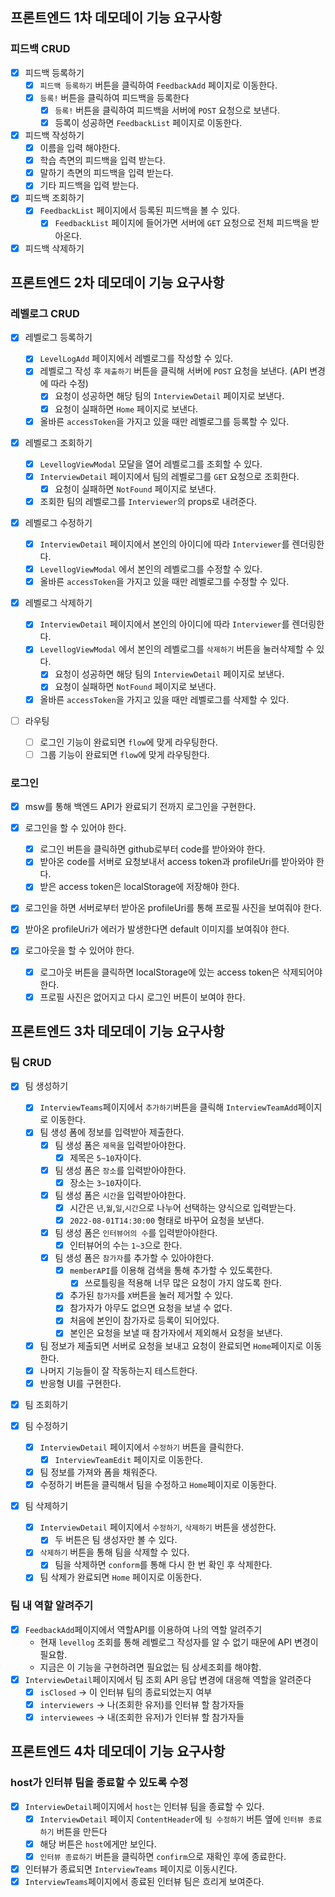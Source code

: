 ## 프론트엔드 1차 데모데이 기능 요구사항

### 피드백 CRUD

- [x] 피드백 등록하기
  - [x] `피드백 등록하기` 버튼을 클릭하여 `FeedbackAdd` 페이지로 이동한다.
  - [x] `등록!` 버튼을 클릭하여 피드백을 등록한다
    - [x] `등록!` 버튼을 클릭하여 피드백을 서버에 `POST` 요청으로 보낸다.
    - [x] 등록이 성공하면 `FeedbackList` 페이지로 이동한다.
- [x] 피드백 작성하기
  - [x] 이름을 입력 해야한다.
  - [x] 학습 측면의 피드백을 입력 받는다.
  - [x] 말하기 측면의 피드백을 입력 받는다.
  - [x] 기타 피드백을 입력 받는다.
- [x] 피드백 조회하기
  - [x] `FeedbackList` 페이지에서 등록된 피드백을 볼 수 있다.
    - [x] `FeedbackList` 페이지에 들어가면 서버에 `GET` 요청으로 전체 피드백을 받아온다.
- [x] 피드백 삭제하기

## 프론트엔드 2차 데모데이 기능 요구사항

### 레벨로그 CRUD

- [x] 레벨로그 등록하기

  - [x] `LevelLogAdd` 페이지에서 레벨로그를 작성할 수 있다.
  - [x] 레벨로그 작성 후 `제출하기` 버튼을 클릭해 서버에 `POST` 요청을 보낸다. (API 변경에 따라 수정)
    - [x] 요청이 성공하면 해당 팀의 `InterviewDetail` 페이지로 보낸다.
    - [x] 요청이 실패하면 `Home` 페이지로 보낸다.
  - [x] 올바른 `accessToken`을 가지고 있을 때만 레벨로그를 등록할 수 있다.

- [x] 레벨로그 조회하기

  - [x] `LevellogViewModal` 모달을 열어 레벨로그를 조회할 수 있다.
  - [x] `InterviewDetail` 페이지에서 팀의 레벨로그를 `GET` 요청으로 조회한다.
    - [x] 요청이 실패하면 `NotFound` 페이지로 보낸다.
  - [x] 조회한 팀의 레벨로그를 `Interviewer`의 props로 내려준다.

- [x] 레벨로그 수정하기

  - [x] `InterviewDetail` 페이지에서 본인의 아이디에 따라 `Interviewer`를 렌더링한다.
  - [x] `LevellogViewModal` 에서 본인의 레벨로그를 수정할 수 있다.
  - [x] 올바른 `accessToken`을 가지고 있을 때만 레벨로그를 수정할 수 있다.

- [x] 레벨로그 삭제하기

  - [x] `InterviewDetail` 페이지에서 본인의 아이디에 따라 `Interviewer`를 렌더링한다.
  - [x] `LevellogViewModal` 에서 본인의 레벨로그를 `삭제하기` 버튼을 눌러삭제할 수 있다.
    - [x] 요청이 성공하면 해당 팀의 `InterviewDetail` 페이지로 보낸다.
    - [x] 요청이 실패하면 `NotFound` 페이지로 보낸다.
  - [x] 올바른 `accessToken`을 가지고 있을 때만 레벨로그를 삭제할 수 있다.

- [ ] 라우팅
  - [ ] 로그인 기능이 완료되면 `flow`에 맞게 라우팅한다.
  - [ ] 그룹 기능이 완료되면 `flow`에 맞게 라우팅한다.

### 로그인

- [x] msw를 통해 백엔드 API가 완료되기 전까지 로그인을 구현한다.

- [x] 로그인을 할 수 있어야 한다.

  - [x] 로그인 버튼을 클릭하면 github로부터 code를 받아와야 한다.
  - [x] 받아온 code를 서버로 요청보내서 access token과 profileUri를 받아와야 한다.
  - [x] 받은 access token은 localStorage에 저장해야 한다.

- [x] 로그인을 하면 서버로부터 받아온 profileUri를 통해 프로필 사진을 보여줘야 한다.
- [x] 받아온 profileUri가 에러가 발생한다면 default 이미지를 보여줘야 한다.

- [x] 로그아웃을 할 수 있어야 한다.
  - [x] 로그아웃 버튼을 클릭하면 localStorage에 있는 access token은 삭제되어야 한다.
  - [x] 프로필 사진은 없어지고 다시 로그인 버튼이 보여야 한다.

## 프론트엔드 3차 데모데이 기능 요구사항

### 팀 CRUD

- [x] 팀 생성하기

  - [x] `InterviewTeams`페이지에서 `추가하기`버튼을 클릭해 `InterviewTeamAdd`페이지로 이동한다.
  - [x] 팀 생성 폼에 정보를 입력받아 제출한다.
    - [x] 팀 생성 폼은 `제목`을 입력받아야한다.
      - [x] 제목은 `5~10`자이다.
    - [x] 팀 생성 폼은 `장소`를 입력받아야한다.
      - [x] 장소는 `3~10`자이다.
    - [x] 팀 생성 폼은 `시간`을 입력받아야한다.
      - [x] 시간은 `년`,`월`,`일`,`시간`으로 나누어 선택하는 양식으로 입력받는다.
      - [x] `2022-08-01T14:30:00` 형태로 바꾸어 요청을 보낸다.
    - [x] 팀 생성 폼은 `인터뷰어의 수`를 입력받아야한다.
      - [x] 인터뷰어의 수는 `1~3`으로 한다.
    - [x] 팀 생성 폼은 `참가자`를 추가할 수 있아야한다.
      - [x] `memberAPI`를 이용해 검색을 통해 추가할 수 있도록한다.
        - [x] 쓰로틀링을 적용해 너무 많은 요청이 가지 않도록 한다.
      - [x] 추가된 `참가자`를 `X`버튼을 눌러 제거할 수 있다.
      - [x] 참가자가 아무도 없으면 요청을 보낼 수 없다.
      - [x] 처음에 본인이 참가자로 등록이 되어있다.
      - [x] 본인은 요청을 보낼 때 참가자에서 제외해서 요청을 보낸다.
  - [x] 팀 정보가 제출되면 서버로 요청을 보내고 요청이 완료되면 `Home`페이지로 이동한다.
  - [x] 나머지 기능들이 잘 작동하는지 테스트한다.
  - [x] 반응형 UI를 구현한다.

- [x] 팀 조회하기

- [x] 팀 수정하기

  - [x] `InterviewDetail` 페이지에서 `수정하기` 버튼을 클릭한다.
    - [x] `InterviewTeamEdit` 페이지로 이동한다.
  - [x] 팀 정보를 가져와 폼을 채워준다.
  - [x] 수정하기 버튼을 클릭해서 팀을 수정하고 `Home`페이지로 이동한다.

- [x] 팀 삭제하기

  - [x] `InterviewDetail` 페이지에서 `수정하기`, `삭제하기` 버튼을 생성한다.
    - [x] 두 버튼은 팀 생성자만 볼 수 있다.
  - [x] `삭제하기` 버튼을 통해 팀을 삭제할 수 있다.
    - [x] 팀을 삭제하면 `conform`를 통해 다시 한 번 확인 후 삭제한다.
  - [x] 팀 삭제가 완료되면 `Home` 페이지로 이동한다.

### 팀 내 역할 알려주기

- [x] `FeedbackAdd`페이지에서 역할API를 이용하여 나의 역할 알려주기
  - 현재 `levellog` 조회를 통해 레벨로그 작성자를 알 수 없기 때문에 API 변경이 필요함.
  - 지금은 이 기능을 구현하려면 필요없는 팀 상세조회를 해야함.
- [x] `InterviewDetail`페이지에서 팀 조회 API 응답 변경에 대응해 역할을 알려준다
  - [x] `isClosed` -> 이 인터뷰 팀의 종료되었는지 여부
  - [x] `interviewers` -> 나(조회한 유저)를 인터뷰 할 참가자들
  - [x] `interviewees` -> 내(조회한 유저)가 인터뷰 할 참가자들

## 프론트엔드 4차 데모데이 기능 요구사항

### host가 인터뷰 팀을 종료할 수 있도록 수정

- [x] `InterviewDetail`페이지에서 `host`는 인터뷰 팀을 종료할 수 있다.
  - [x] `InterviewDetail` 페이지 `ContentHeader`에 `팀 수정하기` 버튼 옆에 `인터뷰 종료하기` 버튼을 만든다
  - [x] 해당 버튼은 `host`에게만 보인다.
  - [x] `인터뷰 종료하기` 버튼을 클릭하면 `confirm`으로 재확인 후에 종료한다.
- [x] 인터뷰가 종료되면 `InterviewTeams` 페이지로 이동시킨다.
- [x] `InterviewTeams`페이지에서 종료된 인터뷰 팀은 흐리게 보여준다.
